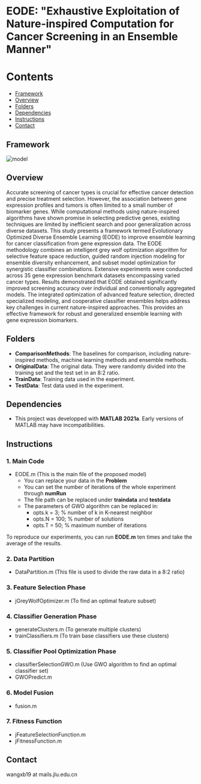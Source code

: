 # EODE: "Exhaustive Exploitation of Nature-inspired Computation for Cancer Screening in an Ensemble Manner"
# Contents 
- [Framework](#Framework)
- [Overview](#Overview)
- [Folders](#Folders)
- [Dependencies](#Dependencies)
- [Instructions](#Instructions)
- [Contact](#Contact)

## Framework
![model](https://github.com/wangxb96/EODE/blob/master/frameworkpro.png)
## Overview
Accurate screening of cancer types is crucial for effective cancer detection and precise treatment selection. However, the association between gene expression profiles and tumors is often limited to a small number of biomarker genes. While computational methods using nature-inspired algorithms have shown promise in selecting predictive genes, existing techniques are limited by inefficient search and poor generalization across diverse datasets. This study presents a framework termed Evolutionary Optimized Diverse Ensemble Learning (EODE) to improve ensemble learning for cancer classification from gene expression data. The EODE methodology combines an intelligent grey wolf optimization algorithm for selective feature space reduction, guided random injection modeling for ensemble diversity enhancement, and subset model optimization for synergistic classifier combinations. Extensive experiments were conducted across 35 gene expression benchmark datasets encompassing varied cancer types. Results demonstrated that EODE obtained significantly improved screening accuracy over individual and conventionally aggregated models. The integrated optimization of advanced feature selection, directed specialized modeling, and cooperative classifier ensembles helps address key challenges in current nature-inspired approaches. This provides an effective framework for robust and generalized ensemble learning with gene expression biomarkers. 

## Folders
- **ComparisonMethods**: The baselines for comparison, including nature-inspired methods, machine learning methods and ensemble methods.
- **OriginalData**: The original data. They were randomly divided into the training set and the test set in an 8:2 ratio.
- **TrainData**: Training data used in the experiment.
- **TestData**: Test data used in the experiment.
## Dependencies
- This project was developped with **MATLAB 2021a**. Early versions of MATLAB may have incompatibilities.
## Instructions
### 1. Main Code
- EODE.m (This is the main file of the proposed model)
  - You can replace your data in the **Problem**
  - You can set the number of iterations of the whole experiment through **numRun**
  - The file path can be replaced under **traindata** and **testdata**
  - The parameters of GWO algorithm can be replaced in:
    - opts.k = 3; % number of k in K-nearest neighbor
    - opts.N = 100; % number of solutions
    - opts.T = 50; % maximum number of iterations
      
To reproduce our experiments, you can run **EODE.m** ten times and take the average of the results.
### 2. Data Partition 
- DataPartition.m (This file is used to divide the raw data in a 8:2 ratio)
### 3. Feature Selection Phase
- jGreyWolfOptimizer.m (To find an optimal feature subset)
### 4. Classifier Generation Phase
- generateClusters.m (To generate multiple clusters)
- trainClassifiers.m (To train base classifiers use these clusters)
### 5. Classifier Pool Optimization Phase
- classifierSelectionGWO.m (Use GWO algorithm to find an optimal classifier set)
- GWOPredict.m
### 6. Model Fusion
- fusion.m
### 7. Fitness Function
- jFeatureSelectionFunction.m
- jFitnessFunction.m

## Contact
wangxb19 at mails.jlu.edu.cn
